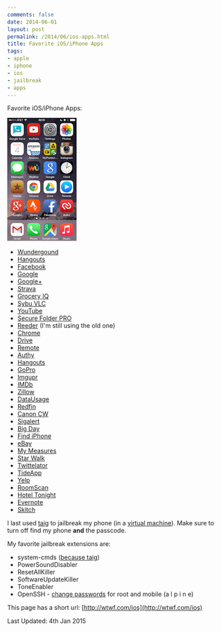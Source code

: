 ```yaml
---
comments: false
date: 2014-06-01
layout: post
permalink: /2014/06/ios-apps.html
title: Favorite iOS/iPhone Apps
tags:
- apple
- iphone
- ios
- jailbreak
- apps
---
```


Favorite iOS/iPhone Apps:

![iPhoneHome right](/assets/images/iPhoneHome.png)

* [Wundergound](https://itunes.apple.com/us/app/weather-underground-radar/id486154808)
* [Hangouts](https://itunes.apple.com/us/app/hangouts/id643496868)
* [Facebook](https://itunes.apple.com/us/app/facebook/id284882215)
* [Google](https://itunes.apple.com/us/app/google-search/id284815942)
* [Google+](https://itunes.apple.com/us/app/google+/id447119634)
* [Strava](https://itunes.apple.com/us/app/strava-running-cycling-gps/id426826309)
* [Grocery IQ](https://itunes.apple.com/us/app/grocery-iq/id290591617)
* [Sybu VLC](https://itunes.apple.com/us/app/sybu-remote-control-for-vlc/id418058537)
* [YouTube](https://itunes.apple.com/us/app/youtube/id544007664)
* [Secure Folder PRO](https://itunes.apple.com/us/app/secure-folder-pro/id493537578)
* [Reeder](http://reederapp.com/ios/) (I'm still using the old one)
* [Chrome](https://itunes.apple.com/us/app/chrome-web-browser-by-google/id535886823)
* [Drive](https://itunes.apple.com/us/app/google-drive-free-online-storage/id507874739)
* [Remote](https://itunes.apple.com/us/app/remote/id284417350)
* [Authy](https://itunes.apple.com/us/app/authy/id494168017)
* [Hangouts](https://itunes.apple.com/us/app/hangouts/id643496868)
* [GoPro](https://itunes.apple.com/us/app/gopro-app/id561350520)
* [Imgupr](https://itunes.apple.com/us/app/imgupr-photo-uploader-for/id498636755)
* [IMDb](https://itunes.apple.com/us/app/imdb-movies-tv/id342792525)
* [Zillow](https://itunes.apple.com/us/app/real-estate-by-zillow-homes/id310738695)
* [DataUsage](https://itunes.apple.com/us/app/data-usage/id386950560)
* [Redfin](https://itunes.apple.com/us/app/real-estate-by-redfin-search/id327962480)
* [Canon CW](https://itunes.apple.com/us/app/canon-camerawindow/id501009725)
* [Sigalert](https://itunes.apple.com/us/app/sigalert.com-live-traffic/id424889327)
* [Big Day](https://itunes.apple.com/us/app/big-day-event-countdown/id295759189)
* [Find iPhone](https://itunes.apple.com/us/app/find-my-iphone/id376101648)
* [eBay](https://itunes.apple.com/us/app/ebay/id282614216)
* [My Measures](https://itunes.apple.com/us/app/my-measures-dimensions-pro/id450797313)
* [Star Walk](https://itunes.apple.com/us/app/star-walk-5-stars-astronomy/id295430577)
* [Twittelator](https://itunes.apple.com/us/app/twittelator-free-for-twitter/id284698706)
* [TideApp](https://itunes.apple.com/us/app/tideapp/id288399415)
* [Yelp](https://itunes.apple.com/us/app/yelp/id284910350)
* [RoomScan](https://itunes.apple.com/us/app/roomscan-app-that-draws-floor/id571436618)
* [Hotel Tonight](https://itunes.apple.com/us/app/hotel-tonight/id407690035)
* [Evernote](https://itunes.apple.com/us/app/evernote/id281796108)
* [Skitch](https://itunes.apple.com/us/app/skitch-snap.-mark-up.-send./id490505997)


I last used [taig](http://www.taig.com/en/tutorial.html) to jailbreak my phone (in a [virtual machine](http://www.idownloadblog.com/2014/12/05/how-to-jailbreak-ios-8-1-1-on-mac-os-x-using-a-virtual-machine/)). Make sure to turn off find my phone **and** the passcode.

My favorite jailbreak extensions are:

* system-cmds ([because taig](http://www.reddit.com/r/jailbreak/comments/2nxjxk/musclenerd_confirms_taig_is_safe/cmi7a9h))
* PowerSoundDisabler
* ResetAllKiller
* SoftwareUpdateKiller
* ToneEnabler
* OpenSSH - [change passwords](http://cydia.saurik.com/password.html) for root and mobile (a l p i n e)

This page has a short url: [http://wtwf.com/ios](http://wtwf.com/ios)

Last Updated: 4th Jan 2015

